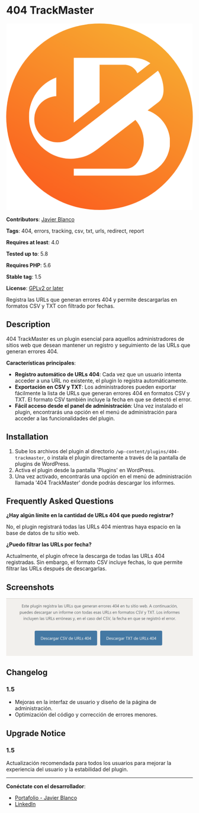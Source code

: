 # 404 TrackMaster

[![Logo de Javier Blanco](assets/LogoJavierBlanco.png)](https://javierblanco.tech/)

**Contributors**: [Javier Blanco](https://javierblanco.tech/)

**Tags**: 404, errors, tracking, csv, txt, urls, redirect, report

**Requires at least**: 4.0

**Tested up to**: 5.8

**Requires PHP**: 5.6

**Stable tag**: 1.5

**License**: [GPLv2 or later](https://www.gnu.org/licenses/gpl-2.0.html)

Registra las URLs que generan errores 404 y permite descargarlas en formatos CSV y TXT con filtrado por fechas.

## Description

404 TrackMaster es un plugin esencial para aquellos administradores de sitios web que desean mantener un registro y seguimiento de las URLs que generan errores 404. 

**Características principales**:

- **Registro automático de URLs 404**: Cada vez que un usuario intenta acceder a una URL no existente, el plugin lo registra automáticamente.
- **Exportación en CSV y TXT**: Los administradores pueden exportar fácilmente la lista de URLs que generan errores 404 en formatos CSV y TXT. El formato CSV también incluye la fecha en que se detectó el error.
- **Fácil acceso desde el panel de administración**: Una vez instalado el plugin, encontrarás una opción en el menú de administración para acceder a las funcionalidades del plugin.

## Installation

1. Sube los archivos del plugin al directorio `/wp-content/plugins/404-trackmaster`, o instala el plugin directamente a través de la pantalla de plugins de WordPress.
2. Activa el plugin desde la pantalla 'Plugins' en WordPress.
3. Una vez activado, encontrarás una opción en el menú de administración llamada '404 TrackMaster' donde podrás descargar los informes.

## Frequently Asked Questions

**¿Hay algún límite en la cantidad de URLs 404 que puedo registrar?**

No, el plugin registrará todas las URLs 404 mientras haya espacio en la base de datos de tu sitio web.

**¿Puedo filtrar las URLs por fecha?**

Actualmente, el plugin ofrece la descarga de todas las URLs 404 registradas. Sin embargo, el formato CSV incluye fechas, lo que permite filtrar las URLs después de descargarlas.

## Screenshots

![Vista principal del panel de administración del plugin](assets/Plugin.png)

## Changelog

### 1.5
- Mejoras en la interfaz de usuario y diseño de la página de administración.
- Optimización del código y corrección de errores menores.


## Upgrade Notice

### 1.5
Actualización recomendada para todos los usuarios para mejorar la experiencia del usuario y la estabilidad del plugin.

---

**Conéctate con el desarrollador**:

- [Portafolio - Javier Blanco](https://javierblanco.tech/)
- [LinkedIn](https://www.linkedin.com/in/javierblancotech)
